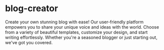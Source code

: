 # blog-creator
Create your own stunning blog with ease! Our user-friendly platform empowers you to share your unique voice and ideas with the world. Choose from a variety of beautiful templates, customize your design, and start writing effortlessly. Whether you're a seasoned blogger or just starting out, we've got you covered.
